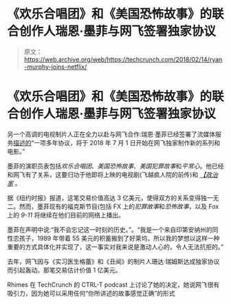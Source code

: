 # 《欢乐合唱团》和《美国恐怖故事》的联合创作人瑞恩·墨菲与网飞签署独家协议

> 原文：<https://web.archive.org/web/https://techcrunch.com/2018/02/14/ryan-murphy-joins-netflix/>

# 《欢乐合唱团》和《美国恐怖故事》的联合创作人瑞恩·墨菲与网飞签署独家协议

另一个高调的电视制片人正在全力以赴与网飞合作:瑞恩·墨菲已经签署了流媒体服务[描述的](https://web.archive.org/web/20230328183314/https://media.netflix.com/en/press-releases/netflix-makes-overall-deal-with-prolific-producer-director-ryan-murphy)“一项多年协议，将于 2018 年 7 月 1 日开始在网飞独家制作新的系列和电影。”

墨菲的演职员表包括*欢乐合唱团*、*美国恐怖故事*、*美国犯罪故事*和*平常心*。他已经和网飞有了关系，这要归功于他即将上映的电视剧(飞越疯人院的前传)和 *[【政治家](https://web.archive.org/web/20230328183314/http://deadline.com/2018/02/ryan-murphy-series-the-politician-netflix-ben-platt-cast-barbra-streisand-gwyneth-paltrow-in-talks-to-star-1202278255/)* 。

据《纽约时报》报道，这笔交易价值高达 3 亿美元，使得双方的关系变得独一无二。然而，墨菲现有的福克斯节目(包括 FX 上的*犯罪故事*和*恐怖故事*，以及 Fox 上的 *9-11* 将继续在他们目前的网络上播出。

墨菲在声明中说:“我不会忘记这一时刻的历史。”。“我是一个来自印第安纳州的同性恋孩子，1989 年带着 55 美元的积蓄搬到了好莱坞，所以我的梦想以这样一种重要的方式具体化并实现了，这一事实对我来说是激动人心的，令人无法抗拒的。”

去年，网飞因与《实习医生格蕾》和《丑闻》的制片人珊达·瑞姆斯达成独家协议而引起轰动。那笔交易估计价值 1 亿美元。

Rhimes 在 TechCrunch 的 CTRL-T podcast 上讨论了她的决定，她说网飞很有吸引力，因为她可以采用任何“你所讲述的故事感觉正确”的形式
